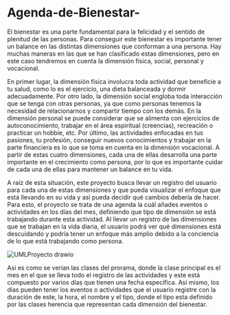 # Agenda-de-Bienestar-

El bienestar es una parte fundamental para la felicidad y el sentido de plenitud de las personas. Para conseguir este bienestar es importante tener un balance en las distintas dimensiones que conforman a una persona. Hay muchas maneras en las que se han clasificado estas dimensiones, pero en este caso tendremos en cuenta la dimensión física, social, personal y vocacional.

En primer lugar, la dimensión física involucra toda actividad que beneficie a tu salud, como lo es el ejercicio, una dieta balanceada y dormir adecuadamente. Por otro lado, la dimensión social engloba toda interacción que se tenga con otras personas, ya que como personas tenemos la necesidad de relacionarnos y compartir tiempo con los demás. En la dimensión personal se puede considerar que se alimenta con ejercicios de autoconocimiento, trabajar en el área espiritual (creencias), recreación o practicar un hobbie, etc. Por último, las actividades enfocadas en tus pasiones, tu profesión, conseguir nuevos conocimientos y trabajar en la parte financiera es lo que se toma en cuenta en la dimensión vocacional. A partir de estas cuatro dimensiones, cada una de ellas desarrolla una parte importante en el crecimiento como persona, por lo que es importante cuidar de cada una de ellas para mantener un balance en tu vida.

A raíz de esta situación, este proyecto busca llevar un registro del usuario para cada una de estas dimensiones y que pueda visualizar el enfoque que está llevando en su vida y así pueda decidir qué cambios debería de hacer. Para esto, el proyecto se trata de una agenda la cuál añades eventos o actividades en los días del mes, definiendo que tipo de dimensión se está trabajando durante esta actividad. Al llevar un registro de las dimensiones que se trabajan en la vida diaria, el usuario podrá ver qué dimensiones está descuidando y podría tener un enfoque más amplio debido a la conciencia de lo que está trabajando como persona.

![UMLProyecto drawio](https://github.com/EdgarRetes/Agenda-de-Bienestar-/assets/113946434/a46127ab-fea0-480c-994b-14a66acffe00)

Así es como se verían las clases del prorama, donde la clase principal es el mes en el que se lleva todo el registro de las actividades y este está compuesto por varios días que tienen una fecha específica. Así mismo, los días pueden tener los eventos o actividades que el usuario registre con la duración de este, la hora, el nombre y el tipo, donde el tipo esta definido por las clases herencia que representan cada dimensión del bienestar.
